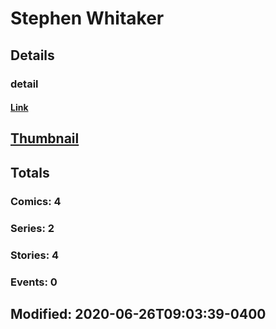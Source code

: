 # Stephen  Whitaker 
## Details
### detail
#### [Link](http://marvel.com/comics/creators/13429/stephen_whitaker?utm_campaign=apiRef&utm_source=225578a89fc76f3d20fbffda5d17a88d)
## [Thumbnail](http://i.annihil.us/u/prod/marvel/i/mg/b/40/image_not_available.jpg)
## Totals
### Comics: 4
### Series: 2
### Stories: 4
### Events: 0
## Modified: 2020-06-26T09:03:39-0400